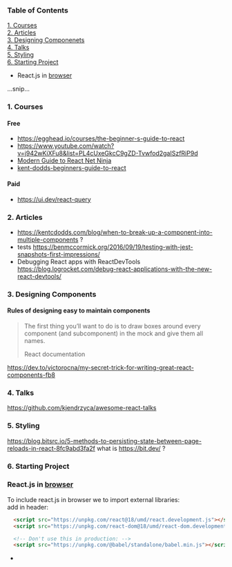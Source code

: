### Table of Contents  
[1. Courses](#courses)  
[2. Articles](#articles)  
[3. Designing Componenets](#components)  
[4. Talks](#talks)  
[5. Styling](#styling)  
[6. Starting Project](#starting)  
  - React.js in [browser](#react-in-browser)  


...snip...    


<a name="courses"></a>
### 1. Courses
#### Free
- https://egghead.io/courses/the-beginner-s-guide-to-react
- https://www.youtube.com/watch?v=j942wKiXFu8&list=PL4cUxeGkcC9gZD-Tvwfod2gaISzfRiP9d
- [Modern Guide to React Net Ninja](./net-ninja-course-outline.md)
- [kent-dodds-beginners-guide-to-react](./kent-dodds-beginners-guide-to-react-outline.md)
#### Paid
- https://ui.dev/react-query
<a name="articles"></a>
### 2. Articles
- https://kentcdodds.com/blog/when-to-break-up-a-component-into-multiple-components ?
- tests https://benmccormick.org/2016/09/19/testing-with-jest-snapshots-first-impressions/
- Debugging React apps with ReactDevTools https://blog.logrocket.com/debug-react-applications-with-the-new-react-devtools/
<a name="components"></a>  
### 3. Designing Components
#### Rules of designing easy to maintain components 

> The first thing you’ll want to do is to draw boxes around every component (and subcomponent) in the mock and give them all names.  
> 
> React documentation

https://dev.to/victorocna/my-secret-trick-for-writing-great-react-components-fb8
<a name="talks"></a>
### 4. Talks
https://github.com/kjendrzyca/awesome-react-talks
<a name="styling"></a>
### 5. Styling
https://blog.bitsrc.io/5-methods-to-persisting-state-between-page-reloads-in-react-8fc9abd3fa2f
what is https://bit.dev/ ?

<a name="starting"></a>
### 6. Starting Project
<a name="react-in-browser"></a>
### React.js in [browser](#react-in-browser)
To include react.js in browser we to import external libraries:  
add in header:  
```html
  <script src="https://unpkg.com/react@18/umd/react.development.js"></script>
  <script src="https://unpkg.com/react-dom@18/umd/react-dom.development.js"></script>

  <!-- Don't use this in production: -->
  <script src="https://unpkg.com/@babel/standalone/babel.min.js"></script>
```

  - 
